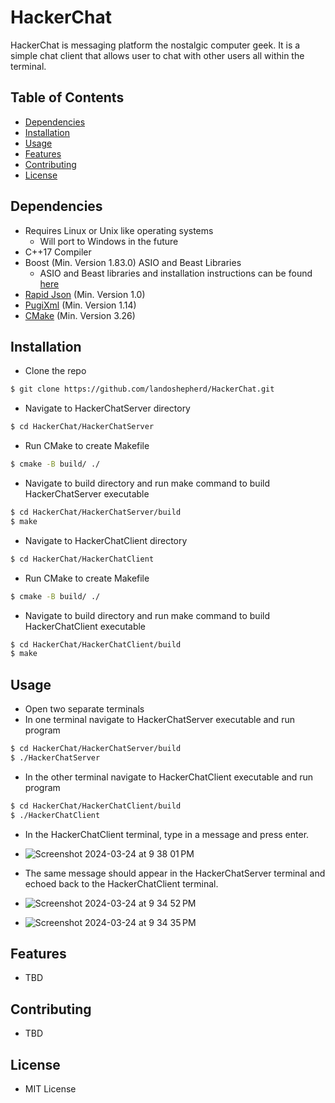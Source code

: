# HackerChat

HackerChat is messaging platform the nostalgic computer geek. It is a simple chat client that allows user to chat with other users all within the terminal.

## Table of Contents

- [Dependencies](#dependecies)
- [Installation](#installation)
- [Usage](#usage)
- [Features](#features)
- [Contributing](#contributing)
- [License](#license)

## Dependencies
  - Requires Linux or Unix like operating systems
    - Will port to Windows in the future
  - C++17 Compiler
  - Boost (Min. Version 1.83.0) ASIO and Beast Libraries
    - ASIO and Beast libraries and installation instructions can be found [here](https://www.boost.org/)
  - [Rapid Json](https://rapidjson.org/) (Min. Version 1.0)
  - [PugiXml](https://pugixml.org/) (Min. Version 1.14)
  - [CMake](https://cmake.org/download/) (Min. Version 3.26)
## Installation
  - Clone the repo
```bash
$ git clone https://github.com/landoshepherd/HackerChat.git
```
  - Navigate to HackerChatServer directory
```bash
$ cd HackerChat/HackerChatServer
```
  - Run CMake to create Makefile
```bash
$ cmake -B build/ ./
```
  - Navigate to build directory and run make command to build HackerChatServer executable
```bash
$ cd HackerChat/HackerChatServer/build
$ make
```
- Navigate to HackerChatClient directory
```bash
$ cd HackerChat/HackerChatClient
```
  - Run CMake to create Makefile
```bash
$ cmake -B build/ ./
```
  - Navigate to build directory and run make command to build HackerChatClient executable
```bash
$ cd HackerChat/HackerChatClient/build
$ make
```
## Usage
- Open two separate terminals
- In one terminal navigate to HackerChatServer executable and run program
```bash
$ cd HackerChat/HackerChatServer/build
$ ./HackerChatServer
```
- In the other terminal navigate to HackerChatClient executable and run program
```bash
$ cd HackerChat/HackerChatClient/build
$ ./HackerChatClient
```
- In the HackerChatClient terminal, type in a message and press enter.
- ![Screenshot 2024-03-24 at 9 38 01 PM](https://github.com/landoshepherd/HackerChat/assets/30390801/795b55ce-9943-4281-ad32-b4b9f8b1db7b)

- The same message should appear in the HackerChatServer terminal and echoed back to the HackerChatClient terminal.
- ![Screenshot 2024-03-24 at 9 34 52 PM](https://github.com/landoshepherd/HackerChat/assets/30390801/810aadec-e4eb-4487-9275-e9a1efa64986)
- ![Screenshot 2024-03-24 at 9 34 35 PM](https://github.com/landoshepherd/HackerChat/assets/30390801/b0406cc5-992e-421a-8de6-b3e4db659af3)

## Features
- TBD
## Contributing
- TBD
## License
- MIT License
